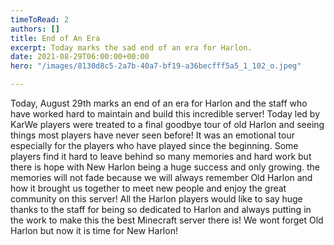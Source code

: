 ```yaml
---
timeToRead: 2
authors: []
title: End of An Era
excerpt: Today marks the sad end of an era for Harlon.
date: 2021-08-29T06:00:00+00:00
hero: "/images/8130d8c5-2a7b-40a7-bf19-a36becfff5a5_1_102_o.jpeg"

---
```

Today, August 29th marks an end of an era for Harlon and the staff who have worked hard to maintain and build this incredible server!  Today led by KarWe players were treated to a final goodbye tour of old Harlon and seeing things most players have never seen before!  It was an emotional tour especially for the players who have played since the beginning. Some players find it hard to leave behind so many memories and hard work but there is hope with New Harlon being a huge success and only growing.  the memories will not fade because we will always remember Old Harlon and how it brought us together to meet new people and enjoy the great community on this server!  All the Harlon players would like to say huge thanks to the staff for being so dedicated to Harlon and always putting in the work to make this the best Minecraft server there is!  We wont forget Old Harlon but now it is time for New Harlon! 